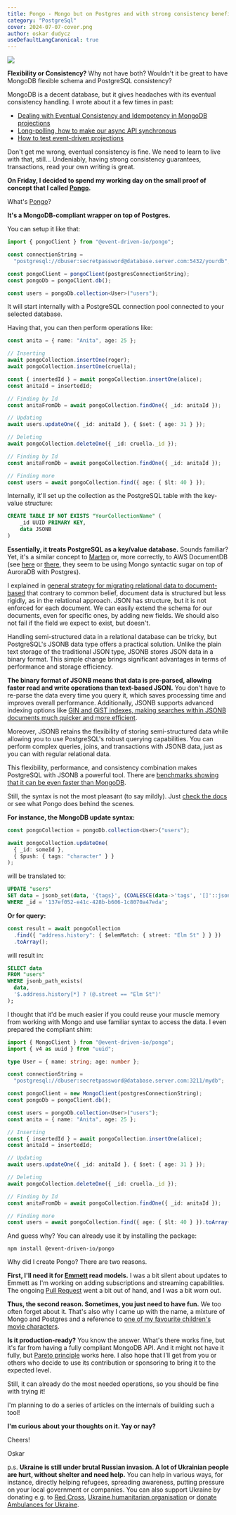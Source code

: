 ```yaml
---
title: Pongo - Mongo but on Postgres and with strong consistency benefits
category: "PostgreSql"
cover: 2024-07-07-cover.png
author: oskar dudycz
useDefaultLangCanonical: true
---
```


![](2024-07-07-cover.png)

**Flexibility or Consistency?** Why not have both? Wouldn't it be great to have MongoDB flexible schema and PostgreSQL consistency?

MongoDB is a decent database, but it gives headaches with its eventual consistency handling. I wrote about it a few times in past:
- [Dealing with Eventual Consistency and Idempotency in MongoDB projections](/pl/dealing_with_eventual_consistency_and_idempotency_in_mongodb_projections/)
- [Long-polling, how to make our async API synchronous](/pl/long_polling_and_eventual_consistency/)
- [How to test event-driven projections](/pl/testing_event_driven_projections/)

Don't get me wrong, eventual consistency is fine. We need to learn to live with that, still... Undeniably, having strong consistency guarantees, transactions, read your own writing is great.

**On Friday, I decided to spend my working day on the small proof of concept that I called [Pongo](https://github.com/event-driven-io/Pongo).** 

What's [Pongo](https://github.com/event-driven-io/Pongo)? 

**It's a MongoDB-compliant wrapper on top of Postgres.**

You can setup it like that:

```typescript
import { pongoClient } from "@event-driven-io/pongo";

const connectionString =
  "postgresql://dbuser:secretpassword@database.server.com:5432/yourdb";

const pongoClient = pongoClient(postgresConnectionString);
const pongoDb = pongoClient.db();

const users = pongoDb.collection<User>("users");
```

It will start internally with a PostgreSQL connection pool connected to your selected database. 

Having that, you can then perform operations like:

```typescript
const anita = { name: "Anita", age: 25 };

// Inserting
await pongoCollection.insertOne(roger);
await pongoCollection.insertOne(cruella);

const { insertedId } = await pongoCollection.insertOne(alice);
const anitaId = insertedId;

// Finding by Id
const anitaFromDb = await pongoCollection.findOne({ _id: anitaId });

// Updating
await users.updateOne({ _id: anitaId }, { $set: { age: 31 } });

// Deleting
await pongoCollection.deleteOne({ _id: cruella._id });

// Finding by Id
const anitaFromDb = await pongoCollection.findOne({ _id: anitaId });

// Finding more
const users = await pongoCollection.find({ age: { $lt: 40 } });
```

Internally, it'll set up the collection as the PostgreSQL table with the key-value structure:

```sql
CREATE TABLE IF NOT EXISTS "YourCollectionName" (
    _id UUID PRIMARY KEY, 
    data JSONB
)
```

**Essentially, it treats PostgreSQL as a key/value database.** Sounds familiar? Yet, it's a similar concept to [Marten](https://martendb.io/) or, more correctly, to AWS DocumentDB (see [here](https://www.enterprisedb.com/blog/documentdb-really-postgresql) or [there](https://news.ycombinator.com/item?id=18870397), they seem to be using Mongo syntactic sugar on top of AuroraDB with Postgres). 

I explained in [general strategy for migrating relational data to document-based](/pl/strategy_on_migrating_relational_data_to_document_based/) that contrary to common belief, document data is structured but less rigidly, as in the relational approach. JSON has structure, but it is not enforced for each document. We can easily extend the schema for our documents, even for specific ones, by adding new fields. We should also not fail if the field we expect to exist, but doesn't. 

Handling semi-structured data in a relational database can be tricky, but PostgreSQL's JSONB data type offers a practical solution. Unlike the plain text storage of the traditional JSON type, JSONB stores JSON data in a binary format. This simple change brings significant advantages in terms of performance and storage efficiency.

**The binary format of JSONB means that data is pre-parsed, allowing faster read and write operations than text-based JSON.** You don't have to re-parse the data every time you query it, which saves processing time and improves overall performance. Additionally, JSONB supports advanced indexing options like [GIN and GiST indexes, making searches within JSONB documents much quicker and more efficient](https://pganalyze.com/blog/gin-index#postgresql-jsonb-and-gin-indexes).

Moreover, JSONB retains the flexibility of storing semi-structured data while allowing you to use PostgreSQL's robust querying capabilities. You can perform complex queries, joins, and transactions with JSONB data, just as you can with regular relational data. 

This flexibility, performance, and consistency combination makes PostgreSQL with JSONB a powerful tool. There are [benchmarks showing that it can be even faster than MongoDB](https://info.enterprisedb.com/rs/069-ALB-339/images/PostgreSQL_MongoDB_Benchmark-WhitepaperFinal.pdf).

Still, the syntax is not the most pleasant (to say mildly). Just [check the docs](https://www.postgresql.org/docs/current/functions-json.html) or see what Pongo does behind the scenes.

**For instance, the MongoDB update syntax:**

```typescript
const pongoCollection = pongoDb.collection<User>("users");

await pongoCollection.updateOne(
  { _id: someId },
  { $push: { tags: "character" } }
);
```

will be translated to:

```sql
UPDATE "users"
SET data = jsonb_set(data, '{tags}', (COALESCE(data->'tags', '[]'::jsonb) || to_jsonb('character')))
WHERE _id = '137ef052-e41c-428b-b606-1c8070a47eda';
```

**Or for query:**

```typescript
const result = await pongoCollection
  .find({ "address.history": { $elemMatch: { street: "Elm St" } } })
  .toArray();
```

will result in:

```sql
SELECT data
FROM "users"
WHERE jsonb_path_exists(
  data,
  '$.address.history[*] ? (@.street == "Elm St")'
);
```

I thought that it'd be much easier if you could reuse your muscle memory from working with Mongo and use familiar syntax to access the data. I even prepared the compliant shim:

```typescript
import { MongoClient } from "@event-driven-io/pongo";
import { v4 as uuid } from "uuid";

type User = { name: string; age: number };

const connectionString =
  "postgresql://dbuser:secretpassword@database.server.com:3211/mydb";

const pongoClient = new MongoClient(postgresConnectionString);
const pongoDb = pongoClient.db();

const users = pongoDb.collection<User>("users");
const anita = { name: "Anita", age: 25 };

// Inserting
const { insertedId } = await pongoCollection.insertOne(alice);
const anitaId = insertedId;

// Updating
await users.updateOne({ _id: anitaId }, { $set: { age: 31 } });

// Deleting
await pongoCollection.deleteOne({ _id: cruella._id });

// Finding by Id
const anitaFromDb = await pongoCollection.findOne({ _id: anitaId });

// Finding more
const users = await pongoCollection.find({ age: { $lt: 40 } }).toArray();
```

And guess why? You can already use it by installing the package:

```shell
npm install @event-driven-io/pongo
```

Why did I create Pongo? There are two reasons. 

**First, I'll need it for [Emmett](https://event-driven-io.github.io/emmett/) read models.** I was a bit silent about updates to Emmett as I'm working on adding subscriptions and streaming capabilities. The ongoing [Pull Request](https://github.com/event-driven-io/emmett/pull/76) went a bit out of hand, and I was a bit worn out. 

**Thus, the second reason. Sometimes, you just need to have fun.** We too often forget about it. That's also why I came up with the name, a mixture of Mongo and Postgres and a reference to [one of my favourite children's movie characters](https://disney.fandom.com/wiki/Pongo).

**Is it production-ready?** You know the answer. What's there works fine, but it's far from having a fully compliant MongoDB API. And it might not have it fully, but [Pareto principle](https://en.wikipedia.org/wiki/Pareto_principle) works here. I also hope that I'll get from you or others who decide to use its contribution or sponsoring to bring it to the expected level.

Still, it can already do the most needed operations, so you should be fine with trying it!

I'm planning to do a series of articles on the internals of building such a tool!

**I'm curious about your thoughts on it. Yay or nay?**

Cheers!

Oskar

p.s. **Ukraine is still under brutal Russian invasion. A lot of Ukrainian people are hurt, without shelter and need help.** You can help in various ways, for instance, directly helping refugees, spreading awareness, putting pressure on your local government or companies. You can also support Ukraine by donating e.g. to [Red Cross](https://www.icrc.org/pl/donate/ukraine), [Ukraine humanitarian organisation](https://savelife.in.ua/pl/donate/) or [donate Ambulances for Ukraine](https://www.gofundme.com/f/help-to-save-the-lives-of-civilians-in-a-war-zone).
